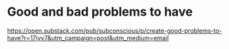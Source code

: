 # Good and bad problems to have


https://open.substack.com/pub/subconscious/p/create-good-problems-to-have?r=17iyv7&utm_campaign=post&utm_medium=email

